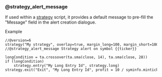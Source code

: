 ### @strategy\_alert\_message

If used within a [strategy](#fun_strategy) script, it provides a default message to pre-fill the "Message" field in the alert creation dialogue.

Example

```
//@version=6  
strategy("My strategy", overlay=true, margin_long=100, margin_short=100)  
//@strategy_alert_message Strategy alert on symbol {{ticker}}  
  
longCondition = ta.crossover(ta.sma(close, 14), ta.sma(close, 28))  
if (longCondition)  
    strategy.entry("My Long Entry Id", strategy.long)  
strategy.exit("Exit", "My Long Entry Id", profit = 10 / syminfo.mintick, loss = 10 / syminfo.mintick)
```
